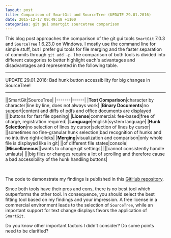 ```yaml
---
layout: post
title: Comparison of SmartGit and SourceTree (UPDATE 29.01.2016)
date: 2015-12-17 09:49:18 +1100
categories: git gui smartgit sourcetree comparison 
---
```


This blog post approaches the comparison of the git gui tools `SmartGit` 7.0.3 and `SourceTree` 1.6.23.0 on Windows.
I mostly use the command line for simple stuff, but I prefer gui tools for file merging and the faster separation of commits through `git add -p`. The comparison of both tools is divided into different categories to better highlight each's advantages and disadvantages and represented in the following table.

<hr>
UPDATE 29.01.2016:
Bad hunk button accessibility for big changes in SourceTree!
<hr>

||SmartGit|SourceTree|
|-------|------|
|**Text Comparison**|character by character|line by line, does not always work|
|**Binary Documents**|no support|content and diffs of pdfs and office documents are displayed
|||buttons for fast file opening|
|**License**|commercial: fee-based|free of charge, registration required|
|**Language**|english|system language|
|**Hunk Selection**|no selection of lines by cursor|selection of lines by cursor|
||sometimes no fine-granular hunk selection|bad recognition of hunks and no intuitive right-clicks|
|**Merging**|visualization and comparison|only whole file is displayed like in git|
||of different file states|console|
|**Miscellaneous**||wants to change git settings|
|||cannot consistently handle umlauts|
|||big files or changes require a lot of scrolling and therefore cause a bad accessibility of the hunk handling buttons|

<br>

The code to demonstrate my findings is published in this [GitHub repository](https://github.com/philippneugebauer/git_gui_test).

Since both tools have their pros and cons, there is no best tool which outperforms the other tool.
In consequence, you should select the best fitting tool based on my findings and your impression.
A free license in a commercial environment leads to the selection of `SourceTree`, while an important
support for text change displays favors the application of `SmartGit`.

Do you know other important factors I didn't consider? Do some points need to be clarified?
